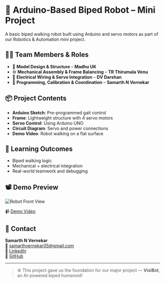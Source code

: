# 🦿 Arduino-Based Biped Robot – Mini Project

A basic biped walking robot built using Arduino and servo motors as part of our Robotics & Automation mini project.

## 👨‍🔧 Team Members & Roles

- 🎨 **Model Design & Structure** – **Madhu UK**  
- ⚙️ **Mechanical Assembly & Frame Balancing** – **TR Thirumala Venu**  
- 🔌 **Electrical Wiring & Servo Integration** – **DV Darshan** 
- 🧠 **Programming, Calibration & Coordination** – **Samarth N Vernekar**

## 📦 Project Contents

- **Arduino Sketch**: Pre-programmed gait control
- **Frame**: Lightweight structure with 4 servo motors
- **Servo Control**: Using Arduino UNO
- **Circuit Diagram**: Servo and power connections
- **Demo Video**: Robot walking on a flat surface

## 🧠 Learning Outcomes

- Biped walking logic
- Mechanical + electrical integration
- Real-world teamwork and debugging

## 📽️ Demo Preview

![Robot Front View](Images/robot_front_view.jpg)

📹 [Demo Video](Videos/walking_demo.mp4)

## 📧 Contact
**Samarth N Vernekar**  
📧 samarthvernekar05@gmail.com  
🔗 [LinkedIn](https://linkedin.com/in/samarthnv05)  
🔗 [GitHub](https://github.com/samarthnv05)

---

> ⚙️ This project gave us the foundation for our major project — **VisiBot**, an AI-powered biped humanoid!
